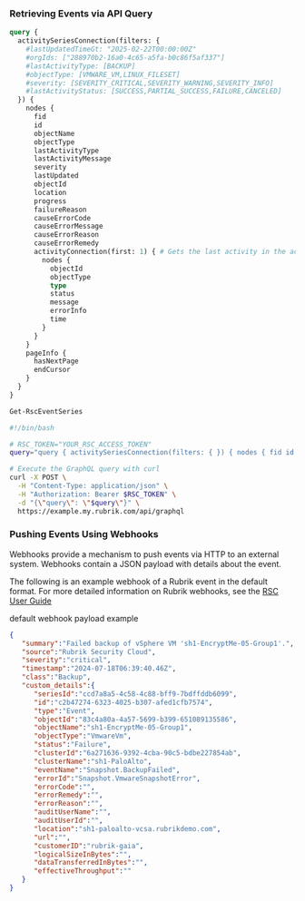### Retrieving Events via API Query

```graphql
query {
  activitySeriesConnection(filters: {
    #lastUpdatedTimeGt: "2025-02-22T00:00:00Z"
    #orgIds: ["288970b2-16a0-4c65-a5fa-b0c86f5af337"]
    #lastActivityType: [BACKUP]
    #objectType: [VMWARE_VM,LINUX_FILESET]
    #severity: [SEVERITY_CRITICAL,SEVERITY_WARNING,SEVERITY_INFO]
    #lastActivityStatus: [SUCCESS,PARTIAL_SUCCESS,FAILURE,CANCELED]
  }) {
    nodes {
      fid
      id
      objectName
      objectType
      lastActivityType
      lastActivityMessage
      severity
      lastUpdated
      objectId
      location
      progress
      failureReason
      causeErrorCode
      causeErrorMessage
      causeErrorReason
      causeErrorRemedy
      activityConnection(first: 1) { # Gets the last activity in the activitySeries
        nodes {
          objectId
          objectType
          type
          status
          message
          errorInfo
          time
        }
      }
    }
    pageInfo {
      hasNextPage
      endCursor
    }
  }
}
```

```powershell
Get-RscEventSeries
```

```bash
#!/bin/bash

# RSC_TOKEN="YOUR_RSC_ACCESS_TOKEN"
query="query { activitySeriesConnection(filters: { }) { nodes { fid id objectName objectType lastActivityType lastActivityMessage severity lastUpdated objectId location progress failureReason causeErrorCode causeErrorMessage causeErrorReason causeErrorRemedy activityConnection(first: 1) { nodes { objectId objectType type status message errorInfo time } } } pageInfo { hasNextPage endCursor } } }"

# Execute the GraphQL query with curl
curl -X POST \
  -H "Content-Type: application/json" \
  -H "Authorization: Bearer $RSC_TOKEN" \
  -d "{\"query\": \"$query\"}" \
  https://example.my.rubrik.com/api/graphql
```

### Pushing Events Using Webhooks

Webhooks provide a mechanism to push events via HTTP to an external system. Webhooks contain a JSON payload with details about the event.

The following is an example webhook of a Rubrik event in the default format. For more detailed information on Rubrik webhooks, see the [RSC User Guide](https://docs.rubrik.com/en-us/saas/saas/common/webhooks.html)

default webhook payload example

```json
{
   "summary":"Failed backup of vSphere VM 'sh1-EncryptMe-05-Group1'.",
   "source":"Rubrik Security Cloud",
   "severity":"critical",
   "timestamp":"2024-07-18T06:39:40.46Z",
   "class":"Backup",
   "custom_details":{
      "seriesId":"ccd7a8a5-4c58-4c88-bff9-7bdffddb6099",
      "id":"c2b47274-6323-4025-b307-afed1cfb7574",
      "type":"Event",
      "objectId":"83c4a80a-4a57-5699-b399-651089135586",
      "objectName":"sh1-EncryptMe-05-Group1",
      "objectType":"VmwareVm",
      "status":"Failure",
      "clusterId":"6a271636-9392-4cba-90c5-bdbe227854ab",
      "clusterName":"sh1-PaloAlto",
      "eventName":"Snapshot.BackupFailed",
      "errorId":"Snapshot.VmwareSnapshotError",
      "errorCode":"",
      "errorRemedy":"",
      "errorReason":"",
      "auditUserName":"",
      "auditUserId":"",
      "location":"sh1-paloalto-vcsa.rubrikdemo.com",
      "url":"",
      "customerID":"rubrik-gaia",
      "logicalSizeInBytes":"",
      "dataTransferredInBytes":"",
      "effectiveThroughput":""
   }
}
```
